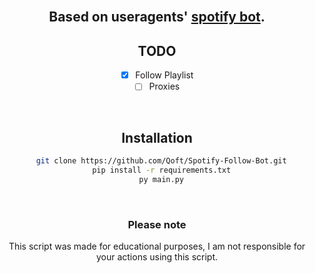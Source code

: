 <br>
<div align="center">

## Based on useragents' [spotify bot](https://github.com/useragents/Proxyless-Spotify-Follow-Bot).
## TODO

- [x] Follow Playlist
- [ ] Proxies

<br>

## Installation

```bash
  git clone https://github.com/Qoft/Spotify-Follow-Bot.git
  pip install -r requirements.txt
  py main.py
```

<br>

### Please note

This script was made for educational purposes, I am not responsible for your actions using this script.
</div>
